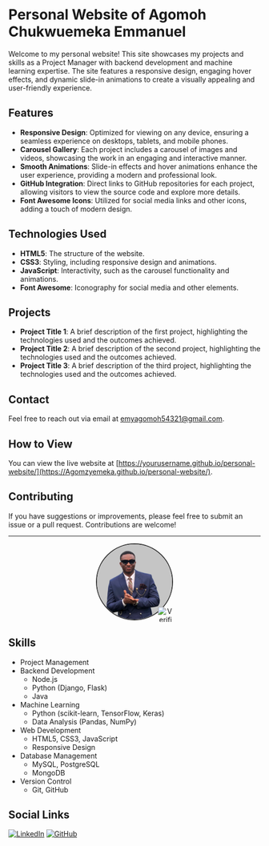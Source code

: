 # Personal Website of Agomoh Chukwuemeka Emmanuel

Welcome to my personal website! This site showcases my projects and skills as a Project Manager with backend development and machine learning expertise. The site features a responsive design, engaging hover effects, and dynamic slide-in animations to create a visually appealing and user-friendly experience.

## Features

- **Responsive Design**: Optimized for viewing on any device, ensuring a seamless experience on desktops, tablets, and mobile phones.
- **Carousel Gallery**: Each project includes a carousel of images and videos, showcasing the work in an engaging and interactive manner.
- **Smooth Animations**: Slide-in effects and hover animations enhance the user experience, providing a modern and professional look.
- **GitHub Integration**: Direct links to GitHub repositories for each project, allowing visitors to view the source code and explore more details.
- **Font Awesome Icons**: Utilized for social media links and other icons, adding a touch of modern design.

## Technologies Used

- **HTML5**: The structure of the website.
- **CSS3**: Styling, including responsive design and animations.
- **JavaScript**: Interactivity, such as the carousel functionality and animations.
- **Font Awesome**: Iconography for social media and other elements.

## Projects

- **Project Title 1**: A brief description of the first project, highlighting the technologies used and the outcomes achieved.
- **Project Title 2**: A brief description of the second project, highlighting the technologies used and the outcomes achieved.
- **Project Title 3**: A brief description of the third project, highlighting the technologies used and the outcomes achieved.

## Contact

Feel free to reach out via email at [emyagomoh54321@gmail.com](mailto:emyagomoh54321@gmail.com).

## How to View

You can view the live website at [https://yourusername.github.io/personal-website/](https://Agomzyemeka.github.io/personal-website/).

## Contributing

If you have suggestions or improvements, please feel free to submit an issue or a pull request. Contributions are welcome!

---

<p align="center">
  <a href="https://github.com/Agomzyemeka" style="position: relative; display: inline-block; text-decoration: none;">
    <img src="assets/profile.jpg" alt="Profile Picture" width="150" height="150" style="border-radius: 50%; border: 2px solid #333; object-fit: cover;">
    <img src="https://img.icons8.com/color/48/000000/verified-badge.png" alt="Verified" width="30" height="30" style="position: absolute; bottom: 0; right: 0;">
  </a>
</p>

## Skills
- Project Management
- Backend Development
  - Node.js
  - Python (Django, Flask)
  - Java
- Machine Learning
  - Python (scikit-learn, TensorFlow, Keras)
  - Data Analysis (Pandas, NumPy)
- Web Development
  - HTML5, CSS3, JavaScript
  - Responsive Design
- Database Management
  - MySQL, PostgreSQL
  - MongoDB
- Version Control
  - Git, GitHub

## Social Links

[![LinkedIn](https://img.shields.io/badge/LinkedIn-blue?style=flat&logo=linkedin)](https://www.linkedin.com/in/chukwuemeka-agomoh-68726524b/)
[![GitHub](https://img.shields.io/badge/GitHub-black?style=flat&logo=github)](https://github.com/Agomzyemeka)
